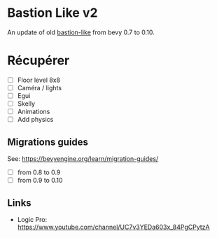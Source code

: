 # Bastion Like v2

An update of old [bastion-like](https://github.com/thmsgntz/bastion-like) from bevy 0.7 to 0.10.

# Récupérer

- [ ] Floor level 8x8
- [ ] Caméra / lights
- [ ] Egui
- [ ] Skelly
- [ ] Animations
- [ ] Add physics

## Migrations guides

See: https://bevyengine.org/learn/migration-guides/

- [ ] from 0.8 to 0.9
- [ ] from 0.9 to 0.10

## Links

- Logic Pro: https://www.youtube.com/channel/UC7v3YEDa603x_84PgCPytzA
  